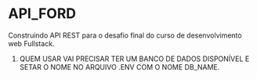 # API_FORD

Construindo API REST para o desafio final do curso de desenvolvimento web Fullstack.

1. QUEM USAR VAI PRECISAR TER UM BANCO DE DADOS DISPONÍVEL E SETAR O NOME NO ARQUIVO .ENV COM O NOME DB_NAME.
